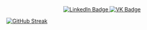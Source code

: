 <div id="badges" align="center">
  <a href="https://t.me/shakhnavaz">
    <img src="https://img.shields.io/badge/Telegram-blue?style=for-the-badge&logo=telegram&logoColor=white" alt="LinkedIn Badge"/>
  </a>
  
  <a href="https://vk.com/turalinsky">
    <img src="https://img.shields.io/badge/Vkontakte-blue?style=for-the-badge&logo=VK&logoColor=white" alt="VK Badge"/>
  </a>
</div>
<div align="center">  
  <img src="https://komarev.com/ghpvc/?username=shakhnavaz&style=for-the-badge&color=blue" alt=""/>

</div>

  [![GitHub Streak](http://github-readme-streak-stats.herokuapp.com?user=shakhnavaz&theme=dark&background=000000)](https://git.io/streak-stats)
